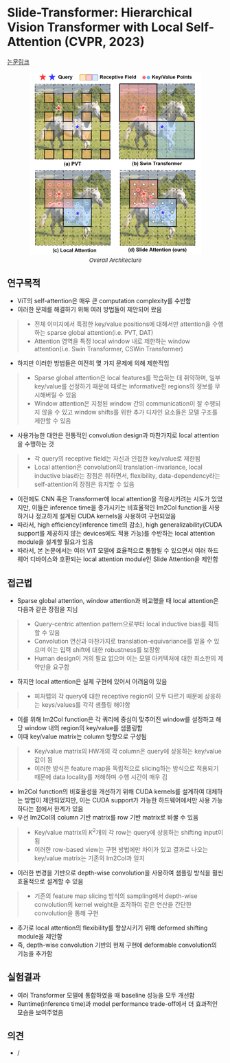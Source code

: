 # Slide-Transformer: Hierarchical Vision Transformer with Local Self-Attention (CVPR, 2023)

[논문링크](https://arxiv.org/abs/2304.04237)

<p align="center">
    <img width="400" alt='fig1' src="./img/01_48_01.png?raw=true"></br>
    <em><font size=2>Overall Architecture</font></em>
</p>

## 연구목적
- ViT의 self-attention은 매우 큰 computation complexity를 수반함
- 이러한 문제를 해결하기 위해 여러 방법들이 제안되어 왔음
> - 전체 이미지에서 특정한 key/value positions에 대해서만 attention을 수행하는 sparse global attention(i.e. PVT, DAT) 
> - Attention 영역을 특정 local window 내로 제한하는 window attention(i.e. Swin Transformer, CSWin Transformer)
- 하지만 이러한 방법들은 여전히 몇 가지 문제에 의해 제한적임
> - Sparse global attention은 local features를 학습하는 데 취약하며, 일부 key/value를 선정하기 때문에 때로는 informative한 regions의 정보를 무시해버릴 수 있음
> - Window attention은 지정된 window 간의 communication이 잘 수행되지 않을 수 있고 window shifts를 위한 추가 디자인 요소들은 모델 구조를 제한할 수 있음
- 사용가능한 대안은 전통적인 convolution design과 마찬가지로 local attention을 수행하는 것
> - 각 query의 receptive field는 자신과 인접한 key/value로 제한됨
> - Local attention은 convolution의 translation-invariance, local inductive bias라는 장점은 취하면서, flexibility, data-dependency라는 self-attention의 장점은 유지할 수 있음
- 이전에도 CNN 혹은 Transformer에 local attention을 적용시키려는 시도가 있었지만, 이들은 inference time을 증가시키는 비효율적인 Im2Col function을 사용하거나 정교하게 설계된 CUDA kernels을 사용하여 구현되었음
- 따라서, high efficiency(inference time의 감소), high generalizability(CUDA support를 제공하지 않는 devices에도 적용 가능)를 수반하는 local attention module을 설계할 필요가 있음
- 따라서, 본 논문에서는 여러 ViT 모델에 효율적으로 통합될 수 있으면서 여러 하드웨어 디바이스와 호환되는 local attention module인 Slide Attention을 제안함

## 접근법
- Sparse global attention, window attention과 비교했을 때 local attention은 다음과 같은 장점을 지님
> - Query-centric attention pattern으로부터 local inductive bias를 획득할 수 있음
> - Convolution 연산과 마찬가지로 translation-equivariance를 얻을 수 있으며 이는 입력 shift에 대한 robustness를 보장함
> - Human design이 거의 필요 없으며 이는 모델 아키텍처에 대한 최소한의 제약만을 요구함
- 하지만 local attention은 실제 구현에 있어서 어려움이 있음
> - 피처맵의 각 query에 대한 receptive region이 모두 다르기 때문에 상응하는 keys/values를 각각 샘플링 해야함
- 이를 위해 Im2Col function은 각 쿼리에 중심이 맞추어진 window를 설정하고 해당 window 내의 region의 key/value를 샘플링함
- 이때 key/value matrix는 column 방향으로 구성됨
> - Key/value matrix의 HW개의 각 column은 query에 상응하는 key/value 값이 됨
> - 이러한 방식은 feature map을 독립적으로 slicing하는 방식으로 적용되기 때문에 data locality를 저해하며 수행 시간이 매우 김
- Im2Col function의 비효율성을 개선하기 위해 CUDA kernels를 설계하여 대체하는 방법이 제안되었지만, 이는 CUDA support가 가능한 하드웨어에서만 사용 가능하다는 점에서 한계가 있음
- 우선 Im2Col의 column 기반 matrix를 row 기반 matrix로 바꿀 수 있음
> - Key/value matrix의 $K^2$개의 각 row는 query에 상응하는 shifting input이 됨
> - 이러한 row-based view는 구현 방법에만 차이가 있고 결과로 나오는 key/value matrix는 기존의 Im2Col과 일치
- 이러한 변경을 기반으로 depth-wise convolution을 사용하여 샘플링 방식을 훨씬 효율적으로 설계할 수 있음
> - 기존의 feature map slicing 방식의 sampling에서 depth-wise convolution의 kernel weight을 조작하여 같은 연산을 간단한 convolution을 통해 구현
- 추가로 local attention의 flexibility를 향상시키기 위해 deformed shifting module을 제안함
- 즉, depth-wise convolution 기반의 현재 구현에 deformable convolution의 기능을 추가함

## 실험결과
- 여러 Transformer 모델에 통합하였을 때 baseline 성능을 모두 개선함
- Runtime(inference time)과 model performance trade-off에서 더 효과적인 모습을 보여주었음

## 의견
- /